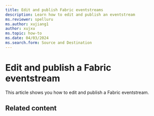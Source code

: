 ```yaml
---
title: Edit and publish Fabric eventstreams
description: Learn how to edit and publish an eventstream
ms.reviewer: spelluru
ms.author: xujiang1
author: xujxu
ms.topic: how-to
ms.date: 04/03/2024
ms.search.form: Source and Destination
---
```


# Edit and publish a Fabric eventstream
This article shows you how to edit and publish a Fabric eventstream. 


## Related content
